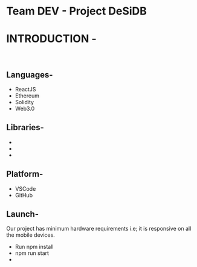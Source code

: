 # Team DEV - Project DeSiDB

<h1> INTRODUCTION - </h1> 
<br>

<h2>Languages-</h2>
<ul>
<li>ReactJS</li>
<li>Ethereum</li>
<li>Solidity</li>
<li>Web3.0</li>
</ul>
<h2>Libraries-</h2>
<ul>
<li>       </li>
<li>       </li>
<li>       </li>
</ul>
<h2>Platform-</h2>
<ul>
<li>VSCode </li>
<li>GitHub</li>
</ul>

<h2>Launch-</h2>
<p> Our project has minimum hardware requirements i.e; it is responsive on all the mobile devices.
<ul>
<li>Run npm install</li>
<li>npm run start</li>
<li>       </li>
</ul>

